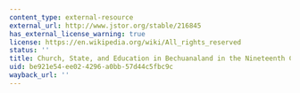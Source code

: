 ```yaml
---
content_type: external-resource
external_url: http://www.jstor.org/stable/216845
has_external_license_warning: true
license: https://en.wikipedia.org/wiki/All_rights_reserved
status: ''
title: Church, State, and Education in Bechuanaland in the Nineteenth Century
uid: be921e54-ee02-4296-a0bb-57d44c5fbc9c
wayback_url: ''
---
```

